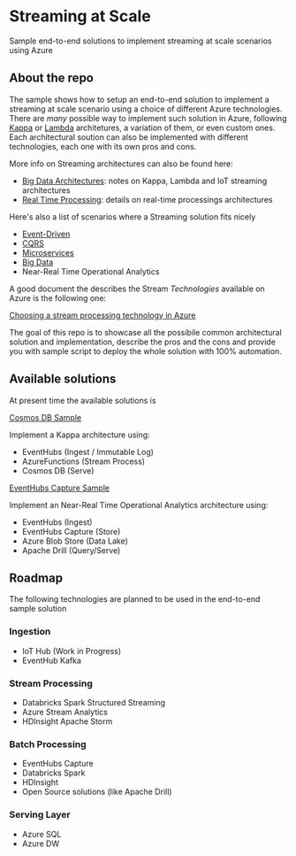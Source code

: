 # Streaming at Scale
Sample end-to-end solutions to implement streaming at scale scenarios using Azure

## About the repo
The sample shows how to setup an end-to-end solution to implement a streaming at scale scenario using a choice of different Azure technologies. There are *many* possible way to implement such solution in Azure, following [Kappa](https://milinda.pathirage.org/kappa-architecture.com/) or [Lambda](http://lambda-architecture.net/) architetures, a variation of them, or even custom ones. Each architectural soution can also be implemented with different technologies, each one with its own pros and cons. 

More info on Streaming architectures can also be found here:

- [Big Data Architectures](https://docs.microsoft.com/en-us/azure/architecture/data-guide/big-data): notes on Kappa, Lambda and IoT streaming architectures
- [Real Time Processing](https://docs.microsoft.com/en-us/azure/architecture/data-guide/big-data/real-time-processing): details on real-time processings architectures

Here's also a list of scenarios where a Streaming solution fits nicely

- [Event-Driven](https://docs.microsoft.com/en-us/azure/architecture/guide/architecture-styles/event-driven)
- [CQRS](https://docs.microsoft.com/en-us/azure/architecture/guide/architecture-styles/cqrs)
- [Microservices](https://docs.microsoft.com/en-us/azure/architecture/guide/architecture-styles/microservices)
- [Big Data](https://docs.microsoft.com/en-us/azure/architecture/guide/architecture-styles/big-data)
- Near-Real Time Operational Analytics

A good document the describes the Stream *Technologies* available on Azure is the following one:

[Choosing a stream processing technology in Azure](https://docs.microsoft.com/en-us/azure/architecture/data-guide/technology-choices/stream-processing)


The goal of this repo is to showcase all the possibile common architectural solution and implementation, describe the pros and the cons and provide you with sample script to deploy the whole solution with 100% automation.

## Available solutions
At present time the available solutions is

[Cosmos DB Sample](cosmos-db) 

Implement a Kappa architecture using:
- EventHubs (Ingest / Immutable Log)
- AzureFunctions (Stream Process)
- Cosmos DB (Serve)

[EventHubs Capture Sample](event-hubs-capture) 

Implement an Near-Real Time Operational Analytics architecture using:
- EventHubs (Ingest)
- EventHubs Capture (Store)
- Azure Blob Store (Data Lake)
- Apache Drill (Query/Serve)

## Roadmap

The following technologies are planned to be used in the end-to-end sample solution

### Ingestion
- IoT Hub (Work in Progress)
- EventHub Kafka

### Stream Processing
- Databricks Spark Structured Streaming
- Azure Stream Analytics
- HDInsight Apache Storm

### Batch Processing
- EventHubs Capture
- Databricks Spark
- HDInsight
- Open Source solutions (like Apache Drill)

### Serving Layer
- Azure SQL
- Azure DW



